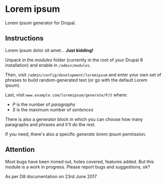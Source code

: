 Lorem ipsum
===========

Lorem ipsum generator for Drupal.

Instructions
------------

Lorem ipsum dolor sit amet... **Just kidding!**

Unpack in the *modules* folder (currently in the root of your Drupal 8
installation) and enable in `/admin/modules`.

Then, visit `/admin/config/development/loremipsum` and enter your own set of
phrases to build random-generated text (or go with the default Lorem ipsum).

Last, visit `www.example.com/loremipsum/generate/P/S` where:
- *P* is the number of *paragraphs*
- *S* is the maximum number of *sentences*

There is also a generator block in which you can choose how many paragraphs and
phrases and it'll do the rest.

If you need, there's also a specific *generate lorem ipsum* permission.

Attention
---------

Most bugs have been ironed out, holes covered, features added. But this module
is a work in progress. Please report bugs and suggestions, ok?

As per D8 documentation on 23rd June 2017
